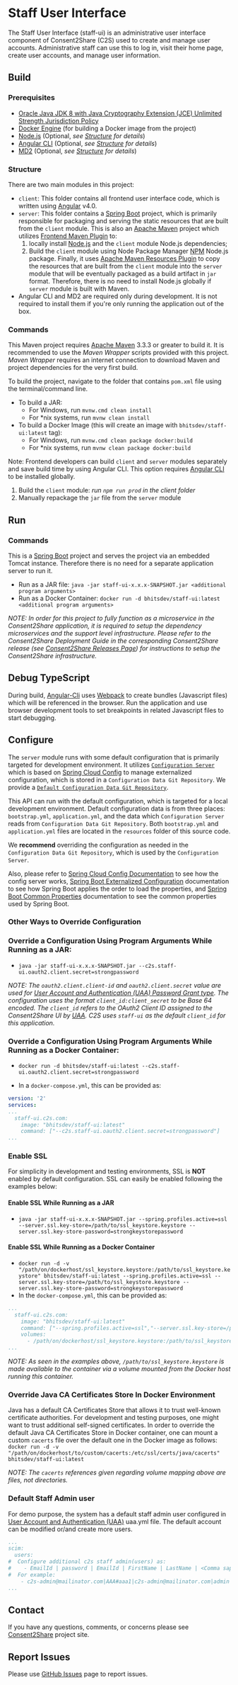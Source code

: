 # Staff User Interface

The Staff User Interface (staff-ui) is an administrative user interface component of Consent2Share (C2S) used to create and manage user accounts. Administrative staff can use this to log in, visit their home page, create user accounts, and manage user information.

## Build

### Prerequisites

+ [Oracle Java JDK 8 with Java Cryptography Extension (JCE) Unlimited Strength Jurisdiction Policy](http://www.oracle.com/technetwork/java/javase/downloads/index.html)
+ [Docker Engine](https://docs.docker.com/engine/installation/) (for building a Docker image from the project)
+ [Node.js](https://nodejs.org/en/) (Optional, *see [Structure](#structure) for details*)
+ [Angular CLI](https://github.com/angular/angular-cli) (Optional, *see [Structure](#structure) for details*)
+ [MD2](https://github.com/Promact/md2) (Optional, *see [Structure](#structure) for details*)

### Structure

There are two main modules in this project:

+ `client`: This folder contains all frontend user interface code, which is written using [Angular](https://angular.io/) v4.0.
+ `server`: This folder contains a [Spring Boot](http://projects.spring.io/spring-boot/) project, which is primarily responsible for packaging and serving the static resources that are built from the `client` module. This is also an [Apache Maven](https://maven.apache.org/) project which utilizes [Frontend Maven Plugin](https://github.com/eirslett/frontend-maven-plugin) to: 
    1. locally install [Node.js](https://nodejs.org/en/) and the `client` module Node.js dependencies; 
    2. Build the `client` module using Node Package Manager [NPM](https://www.npmjs.com/) Node.js package. Finally, it uses [Apache Maven Resources Plugin](https://maven.apache.org/plugins/maven-resources-plugin/) to copy the resources that are built from the `client` module into the `server` module that will be eventually packaged as a build artifact in `jar` format. Therefore, there is no need to install Node.js globally if `server` module is built with Maven.
+ Angular CLI and MD2 are required only during development. It is not required to install them if you're only running the application out of the box.
      
### Commands

This Maven project requires [Apache Maven](https://maven.apache.org/) 3.3.3 or greater to build it. It is recommended to use the *Maven Wrapper* scripts provided with this project. *Maven Wrapper* requires an internet connection to download Maven and project dependencies for the very first build.

To build the project, navigate to the folder that contains `pom.xml` file using the terminal/command line.

+ To build a JAR:
    + For Windows, run `mvnw.cmd clean install`
    + For *nix systems, run `mvnw clean install`
+ To build a Docker Image (this will create an image with `bhitsdev/staff-ui:latest` tag):
    + For Windows, run `mvnw.cmd clean package docker:build`
    + For *nix systems, run `mvnw clean package docker:build`

Note: Frontend developers can build `client` and `server` modules separately and save build time by using Angular CLI. This option requires [Angular CLI](http://gruntjs.com/) to be installed globally.


1. Build the `client` module: *run `npm run prod` in the client folder*
2. Manually repackage the `jar` file from the `server` module 


## Run

### Commands

This is a [Spring Boot](https://projects.spring.io/spring-boot/) project and serves the project via an embedded Tomcat instance. Therefore there is no need for a separate application server to run it.

+ Run as a JAR file: `java -jar staff-ui-x.x.x-SNAPSHOT.jar <additional program arguments>`
+ Run as a Docker Container: `docker run -d bhitsdev/staff-ui:latest <additional program arguments>`

*NOTE: In order for this project to fully function as a microservice in the Consent2Share application, it is required to setup the dependency microservices and the support level infrastructure. Please refer to the Consent2Share Deployment Guide in the corresponding Consent2Share release (see [Consent2Share Releases Page](https://github.com/bhits-dev/consent2share/releases)) for instructions to setup the Consent2Share infrastructure.*

## Debug TypeScript


During build, [Angular-Cli](https://github.com/angular/angular-cli) uses [Webpack](https://webpack.github.io/) to create bundles (Javascript files) which will be referenced in the browser.
Run the application and use browser development tools to set breakpoints in related Javascript files to start debugging.
 
## Configure

The `server` module runs with some default configuration that is primarily targeted for development environment. It utilizes [`Configuration Server`](https://github.com/bhits-dev/config-server) which is based on [Spring Cloud Config](https://github.com/spring-cloud/spring-cloud-config) to manage externalized configuration, which is stored in a `Configuration Data Git Repository`. We provide a [`Default Configuration Data Git Repository`]( https://github.com/bhits-dev/c2s-config-data).

This API can run with the default configuration, which is targeted for a local development environment. Default configuration data is from three places: `bootstrap.yml`, `application.yml`, and the data which `Configuration Server` reads from `Configuration Data Git Repository`. Both `bootstrap.yml` and `application.yml` files are located in the `resources` folder of this source code.

We **recommend** overriding the configuration as needed in the `Configuration Data Git Repository`, which is used by the `Configuration Server`.

Also, please refer to [Spring Cloud Config Documentation](https://cloud.spring.io/spring-cloud-config/spring-cloud-config.html) to see how the config server works, [Spring Boot Externalized Configuration](http://docs.spring.io/spring-boot/docs/current/reference/html/boot-features-external-config.html) documentation to see how Spring Boot applies the order to load the properties, and [Spring Boot Common Properties](http://docs.spring.io/spring-boot/docs/current/reference/html/common-application-properties.html) documentation to see the common properties used by Spring Boot.

### Other Ways to Override Configuration

### Override a Configuration Using Program Arguments While Running as a JAR:

+ `java -jar staff-ui-x.x.x-SNAPSHOT.jar --c2s.staff-ui.oauth2.client.secret=strongpassword`

*NOTE: The `oauth2.client.client-id` and `oauth2.client.secret` value are used for [User Account and Authentication (UAA) Password Grant type](http://docs.cloudfoundry.org/api/uaa/#password-grant). The configuration uses the format `client_id:client_secret` to be Base 64 encoded. The `client_id` refers to the OAuth2 Client ID assigned to the Consent2Share UI by [UAA](https://docs.cloudfoundry.org/concepts/architecture/uaa.html). C2S uses `staff-ui` as the default `client_id` for this application.*

### Override a Configuration Using Program Arguments While Running as a Docker Container:

+ `docker run -d bhitsdev/staff-ui:latest --c2s.staff-ui.oauth2.client.secret=strongpassword`

+ In a `docker-compose.yml`, this can be provided as:
```yml
version: '2'
services:
...
  staff-ui.c2s.com:
    image: "bhitsdev/staff-ui:latest"
    command: ["--c2s.staff-ui.oauth2.client.secret=strongpassword"]
...
```

### Enable SSL

For simplicity in development and testing environments, SSL is **NOT** enabled by default configuration. SSL can easily be enabled following the examples below:

#### Enable SSL While Running as a JAR

+ `java -jar staff-ui-x.x.x-SNAPSHOT.jar --spring.profiles.active=ssl --server.ssl.key-store=/path/to/ssl_keystore.keystore --server.ssl.key-store-password=strongkeystorepassword`

#### Enable SSL While Running as a Docker Container

+ `docker run -d -v "/path/on/dockerhost/ssl_keystore.keystore:/path/to/ssl_keystore.keystore" bhitsdev/staff-ui:latest --spring.profiles.active=ssl --server.ssl.key-store=/path/to/ssl_keystore.keystore --server.ssl.key-store-password=strongkeystorepassword`
+ In the `docker-compose.yml`, this can be provided as:
```yml
...
  staff-ui.c2s.com:
    image: "bhitsdev/staff-ui:latest"
    command: ["--spring.profiles.active=ssl","--server.ssl.key-store=/path/to/ssl_keystore.keystore", "--server.ssl.key-store-password=strongkeystorepassword"]
    volumes:
      - /path/on/dockerhost/ssl_keystore.keystore:/path/to/ssl_keystore.keystore
...
```

*NOTE: As seen in the examples above, `/path/to/ssl_keystore.keystore` is made available to the container via a volume mounted from the Docker host running this container.*

### Override Java CA Certificates Store In Docker Environment

Java has a default CA Certificates Store that allows it to trust well-known certificate authorities. For development and testing purposes, one might want to trust additional self-signed certificates. In order to override the default Java CA Certificates Store in Docker container, one can mount a custom `cacerts` file over the default one in the Docker image as follows: `docker run -d -v "/path/on/dockerhost/to/custom/cacerts:/etc/ssl/certs/java/cacerts" bhitsdev/staff-ui:latest`

*NOTE: The `cacerts` references given regarding volume mapping above are files, not directories.*

### Default Staff Admin user

For demo purpose, the system has a default staff admin user configured in [User Account and Authentication (UAA)](http://docs.cloudfoundry.org/api/uaa/) uaa.yml file. The default account can be modified or/and create more users.
```yml
...
scim:
  users:
#  Configure additional c2s staff admin(users) as:
#    - EmailId | password | EmailId | FirstName | LastName | <Comma saperated list of permissions>
#  For example:
    - c2s-admin@mailinator.com|AAA#aaa1|c2s-admin@mailinator.com|admin|consent2share|staffUi.access,staffUiApi.read,staffUiApi.write
...
```

[//]: # (## API Documentation)

[//]: # (## Notes)

[//]: # (## Contribute)

## Contact
If you have any questions, comments, or concerns please see [Consent2Share](https://bhits.github.io/consent2share/) project site.

## Report Issues
Please use [GitHub Issues](https://github.com/bhits-dev/staff-ui/issues) page to report issues.

[//]: # (License)
